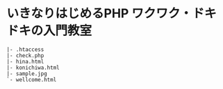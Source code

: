 # いきなりはじめるPHP ワクワク・ドキドキの入門教室

```
|- .htaccess
|- check.php
|- hina.html
|- konichiwa.html
|- sample.jpg
`- wellcome.html
```
